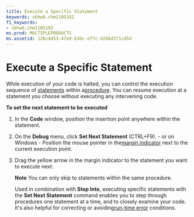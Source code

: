 ```yaml
---
title: Execute a Specific Statement
keywords: vbhw6.chm1105192
f1_keywords:
- vbhw6.chm1105192
ms.prod: MULTIPLEPRODUCTS
ms.assetid: 126c4d53-47a9-b36c-ef7c-d246d3f1cd5d
---
```



# Execute a Specific Statement

While execution of your code is halted, you can control the execution sequence of [statements](vbe-glossary.md) within a[procedure](vbe-glossary.md). You can resume execution at a statement you choose without executing any intervening code.

 **To set the next statement to be executed**




1. In the  **Code** window, position the insertion point anywhere within the statement.
    
2. On the  **Debug** menu, click **Set Next Statement** (CTRL+F9). - or on Windows - Position the mouse pointer in the[margin indicator](vbe-glossary.md) next to the current execution point.
    
3. Drag the yellow arrow in the margin indicator to the statement you want to execute next.
    
     **Note**  You can only skip to statements within the same procedure.

    Used in combination with  **Step Into**, executing specific statements with the **Set Next Statement** command enables you to step through procedures one statement at a time, and to closely examine your code. It's also helpful for correcting or avoiding[run-time error](vbe-glossary.md) conditions.
    


